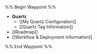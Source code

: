 %% Begin Waypoint %%
- **Quartz**
	- [[My Quartz Configuration]]
	- [[Quartz Tag Information]]
- [[Roadmap]]
- [[Workflow & Deployment Information]]

%% End Waypoint %%

